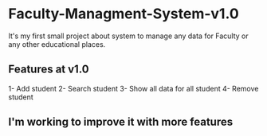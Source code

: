 # Faculty-Managment-System-v1.0
It's my first small project about system to manage any data for Faculty or any other educational places.
## Features at v1.0
1- Add student
2- Search student
3- Show all data for all student
4- Remove student

## I'm working to improve it with more features

